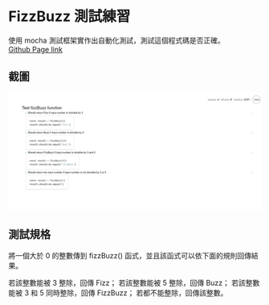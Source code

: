 # FizzBuzz 測試練習
使用 mocha 測試框架實作出自動化測試，測試這個程式碼是否正確。  
[Github Page link](https://lianginger.github.io/fizzbuzz/)

## 截圖
![screenshot](img/screenshot.jpg)

## 測試規格
將一個大於 0 的整數傳到 fizzBuzz() 函式，並且該函式可以依下面的規則回傳結果。

若該整數能被 3 整除，回傳 Fizz；
若該整數能被 5 整除，回傳 Buzz；
若該整數能被 3 和 5 同時整除，回傳 FizzBuzz；
若都不能整除，回傳該整數。